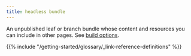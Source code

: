 ```yaml
---
title: headless bundle
---
```


An unpublished leaf or branch bundle whose content and resources you can include in other pages. See [build options](/content-management/build-options/).

{{% include "/getting-started/glossary/_link-reference-definitions" %}}
